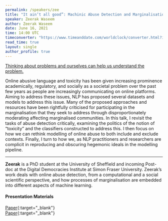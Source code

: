```yaml
---
permalink: /speakers/zee
title: "It ain’t all good”: Machinic Abuse Detection and Marginalisation in Machine Learning"
speaker: Zeerak Waseem
author: Zeerak Waseem
date: June 16, 2021
time: 14:00 UTC
timeconverter: "https://www.timeanddate.com/worldclock/converter.html?iso=20210616T140000&p1=1440&p2=224&p3=179&p4=136&p5=676&p6=33&p7=152"
read_time: true
layout: single
author_profile: true
---
```


<a href="https://lolmythesis.com/" class="one-line">Thinking about problems and ourselves can help us understand the problem.</a>

Online abusive language and toxicity has been given increasing prominence academically, regulatory, and socially  as a societal problem over the past few years as people are increasingly communicating on online platforms. Aiming to address these issues, NLP has proposed several datasets and models to address this issue. Many of the proposed approaches and resources have been rightfully criticised for participating in the marginalisation that they seek to address through disproportionately moderating affecting marginalised communities.
In this talk, I revisit the tasks of abuse detection critically, examining the politics of the notion of “toxicity” and the classifiers constructed to address this. I then focus on how we can rethink modelling of online abuse to both include and exclude contexts. Finally, I turn to how we, as NLP practitioners and researchers are complicit in reproducing and obscuring hegemonic ideals in the modelling pipeline.

<hr>

**Zeerak** <Last name pending> is a PhD student at the University of Sheffield and incoming Post-doc at the Digital Democracies Institute at Simon Fraser University. Zeerak’s work deals with online abuse detection, from a computational and a social scientific perspective, and how processes of marginalisation are embedded into different aspects of machine learning.

#### Presentation Materials
<i class="fas fa-fw fa-newspaper"></i> [Paper](https://papers.ssrn.com/sol3/papers.cfm?abstract_id=3709719){:target="_blank"}  
<i class="fas fa-fw fa-newspaper"></i> [Paper](https://openreview.net/pdf?id=fkAxTMzy3fs){:target="_blank"}  
